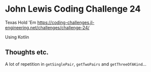 # John Lewis Coding Challenge 24

Texas Hold 'Em
<https://coding-challenges.jl-engineering.net/challenges/challenge-24/>

Using Kotlin

## Thoughts etc.

A lot of repetition in `getSinglePair`, `getTwoPairs` and `getThreeOfAKind`...


